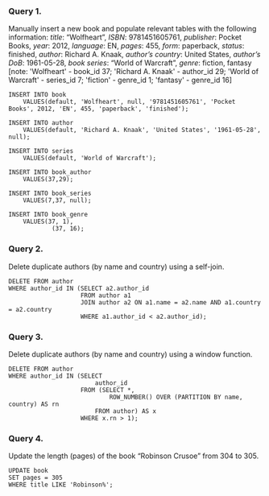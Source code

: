 ### Query 1.
Manually insert a new book and populate relevant tables with the following information: 
*title*: “Wolfheart”, *ISBN*: 9781451605761, *publisher*: Pocket Books, *year*: 2012, *language*: EN, *pages*: 455, *form*: paperback, *status*: finished, *author*: Richard A. Knaak, *author’s country*: United States, *author’s DoB*: 1961-05-28, *book series*: “World of Warcraft”, *genre*: fiction, fantasy
[note: 'Wolfheart' - book_id 37; 'Richard A. Knaak' - author_id 29; 'World of Warcraft' - series_id 7; 'fiction' - genre_id 1; 'fantasy' - genre_id 16]

```
INSERT INTO book
	VALUES(default, 'Wolfheart', null, '9781451605761', 'Pocket Books', 2012, 'EN', 455, 'paperback', 'finished');

INSERT INTO author
	VALUES(default, 'Richard A. Knaak', 'United States', '1961-05-28', null);
	
INSERT INTO series
	VALUES(default, 'World of Warcraft');

INSERT INTO book_author
	VALUES(37,29);
	
INSERT INTO book_series
	VALUES(7,37, null);
	
INSERT INTO book_genre
	VALUES(37, 1),
			(37, 16);
```

### Query 2.
Delete duplicate authors (by name and country) using a self-join.

```
DELETE FROM author
WHERE author_id IN (SELECT a2.author_id
					FROM author a1
					JOIN author a2 ON a1.name = a2.name AND a1.country = a2.country
					WHERE a1.author_id < a2.author_id);
```

### Query 3.
Delete duplicate authors (by name and country) using a window function.

```
DELETE FROM author
WHERE author_id IN (SELECT 
						author_id
					FROM (SELECT *,
							ROW_NUMBER() OVER (PARTITION BY name, country) AS rn
						FROM author) AS x
					WHERE x.rn > 1);
```

### Query 4.
Update the length (pages) of the book “Robinson Crusoe” from 304 to 305.

```
UPDATE book
SET pages = 305
WHERE title LIKE 'Robinson%';
```
